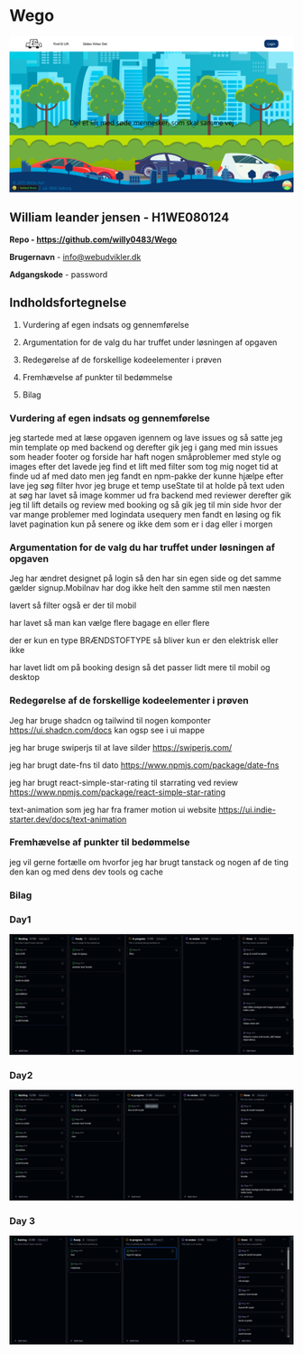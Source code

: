 # Wego

![forside image](./Frontend/public/forside.png)

## William leander jensen - H1WE080124

**Repo - <https://github.com/willy0483/Wego>**

**Brugernavn** - info@webudvikler.dk

**Adgangskode** - password

## Indholdsfortegnelse

1. Vurdering af egen indsats og gennemførelse

2. Argumentation for de valg du har truffet under løsningen af opgaven

3. Redegørelse af de forskellige kodeelementer i prøven

4. Fremhævelse af punkter til bedømmelse

5. Bilag

### Vurdering af egen indsats og gennemførelse

jeg startede med at læse opgaven igennem og lave issues og så satte jeg min template op med backend og derefter gik jeg i gang med min issues som header footer og forside har haft nogen småproblemer med style og images efter det lavede jeg find et lift med filter som tog mig noget tid at finde ud af med dato men jeg fandt en npm-pakke der kunne hjælpe efter lave jeg søg filter hvor jeg bruge et temp useState til at holde på text uden at søg har lavet så image kommer ud fra backend med reviewer derefter gik jeg til lift details og review med booking og så gik jeg til min side hvor der var mange problemer med logindata usequery men fandt en løsing og fik lavet pagination kun på senere og ikke dem som er i dag eller i morgen

### Argumentation for de valg du har truffet under løsningen af opgaven

Jeg har ændret designet på login så den har sin egen side og det samme gælder signup.Mobilnav har dog ikke helt den samme stil men næsten

lavert så filter også er der til mobil

har lavet så man kan vælge flere bagage en eller flere

der er kun en type BRÆNDSTOFTYPE så bliver kun er den elektrisk eller ikke

har lavet lidt om på booking design så det passer lidt mere til mobil og desktop

### Redegørelse af de forskellige kodeelementer i prøven

Jeg har bruge shadcn og tailwind til nogen komponter <https://ui.shadcn.com/docs> kan ogsp see i ui mappe

jeg har bruge swiperjs til at lave silder
<https://swiperjs.com/>

jeg har brugt date-fns til dato
<https://www.npmjs.com/package/date-fns>

jeg har brugt react-simple-star-rating til starrating ved review
<https://www.npmjs.com/package/react-simple-star-rating>

text-animation som jeg har fra framer motion ui website
<https://ui.indie-starter.dev/docs/text-animation>

### Fremhævelse af punkter til bedømmelse

jeg vil gerne fortælle om hvorfor jeg har brugt tanstack og nogen af de ting den kan og med dens dev tools og cache

### Bilag

### Day1

![day1](./Frontend/public/bilag/day1.png)

### Day2

![day2](./Frontend/public/bilag/day2.png)

### Day 3

![day3](./Frontend/public/bilag/day3.png)
